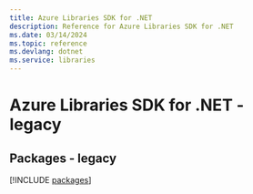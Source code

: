 ```yaml
---
title: Azure Libraries SDK for .NET
description: Reference for Azure Libraries SDK for .NET
ms.date: 03/14/2024
ms.topic: reference
ms.devlang: dotnet
ms.service: libraries
---
```

# Azure Libraries SDK for .NET - legacy
## Packages - legacy
[!INCLUDE [packages](libraries-index.md)]